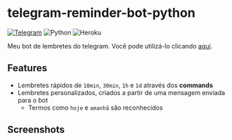 # telegram-reminder-bot-python

[![Telegram](https://img.shields.io/badge/Telegram-2CA5E0?style=flat&logo=telegram&logoColor=white)](https://t.me/doc_reminder_bot)
![Python](https://img.shields.io/badge/python-%2314354C.svg?style=flat&logo=python&logoColor=white)
![Heroku](https://img.shields.io/badge/heroku-%23430098.svg?style=flat&logo=heroku&logoColor=white)

Meu bot de lembretes do telegram. Você pode utilizá-lo clicando [aqui](https://t.me/doc_reminder_bot).

## Features

- Lembretes rápidos de `10min`, `30min`, `1h` e `1d` através dos **commands**
- Lembretes personalizados, criados a partir de uma mensagem enviada para o bot
  - Termos como `hoje` e `amanhã` são reconhecidos

## Screenshots

